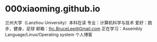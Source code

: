 # 000xiaoming.github.io
兰州大学（Lanzhou University）本科在读
专业：计算机科学与技术
爱好：跑步，健身，足球
邮箱：lhc.BruceLee@Gmail.com
正在学习：Assembly Language/Linux/Operating system
个人博客
